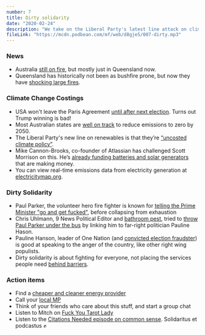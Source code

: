 ```yaml
---
number: 7
title: Dirty solidarity
date: "2020-02-24"
description: "We take on the Liberal Party's latest line attack on climate action as “uncosted”, then delve into dirty solidarity with Paul Parker, hero firefighter."
fileLink: "https://mcdn.podbean.com/mf/web/d8gje5/007-dirty.mp3"
---
```


### News

- Australia [still on fire](https://www.nytimes.com/2020/02/13/world/australia/new-south-wales-fires-extinguished.html), but mostly just in Queensland now.
- Queensland has historically not been as bushfire prone, but now they have [shocking large fires](https://www.theguardian.com/environment/2019/nov/13/climate-change-made-2018-queensland-bushfires-four-times-more-likely).

### Climate Change Costings

- USA won't leave the Paris Agreement [until after next election](https://foreignpolicy.com/2019/11/05/paris-climate-agreement-united-states-withdraw/). Turns out Trump winning is bad!
- Most Australian states are [well on track](https://7ampodcast.com.au/episodes/australias-secret-emissions-target) to reduce emissions to zero by 2050.
- The Liberal Party's new line on renewables is that they’re [“uncosted climate policy”](https://www.theaustralian.com.au/nation/politics/labors-zero-net-emissions-target-about-jobs-and-strengthening-economy/news-story/df945da8bd9e235af2d7c78cbc464136).
- Mike Cannon-Brooks, co-founder of Atlassian has challenged Scott Morrison on this. He’s [already funding batteries and solar generators](https://www.theguardian.com/environment/2020/feb/19/mike-and-annie-cannon-brookes-pledge-12m-to-supply-solar-systems-for-disaster-relief) that are making money.
- You can view real-time emissions data from electricity generation at [electricitymap.org](https://www.electricitymap.org).

### Dirty Solidarity

- Paul Parker, the volunteer hero fire fighter is known for [telling the Prime Minister "go and get fucked"](https://www.youtube.com/watch?v=5wpV3lHK90o), before collapsing from exhaustion
- Chris Uhlmann, 9 News Political Editor and [bathroom pest](https://www.theguardian.com/australia-news/2019/aug/29/scott-morrison-asks-for-removal-of-signs-giving-people-choice-of-bathroom-on-basis-of-gender-identity), tried to [throw Paul Parker under the bus](https://twitter.com/CUhlmann/status/1229257594973249536) by linking him to far-right politician Pauline Hason.
- Pauline Hanson, leader of One Nation (and [convicted election fraudster](https://www.theguardian.com/world/2003/aug/20/australia.thefarright)) is good at speaking to the anger of the country, like other right wing populists.
- Dirty solidarity is about fighting for everyone, not placing the services people need [behind barriers](https://www.jacobinmag.com/2020/02/australia-digital-workhouse-work-for-the-dole-unemployment).

### Action items

- Find a [cheaper and cleaner energy provider](https://www.energymadeeasy.gov.au)
- Call your [local MP](https://www.aph.gov.au/Senators_and_Members/Parliamentarian_Search_Results?expand=1&q=&mem=1&par=-1&gen=0&ps=50&st=1)
- Think of your friends who care about this stuff, and start a group chat
- Listen to Mitch on [Fuck You Tarot Lady](https://futl.podbean.com/e/mitch-alexander-knight-of-swords/)
- Listen to the [Citations Needed episode on common sense](https://soundcloud.com/citationsneeded/episode-101-the-false-universality-of-common-sense). Solidaritus et podcastus ✊
